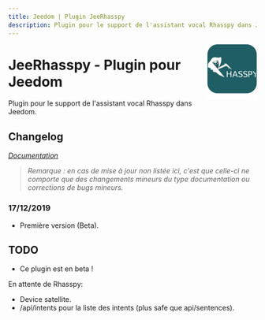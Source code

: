 ```yaml
---
title: Jeedom | Plugin JeeRhasspy
description: Plugin pour le support de l'assistant vocal Rhasspy dans Jeedom
---
```


<img align="right" src="../images/jeerhasspy_icon.png" width="100">

# JeeRhasspy - Plugin pour Jeedom

Plugin pour le support de l'assistant vocal Rhasspy dans Jeedom.

## Changelog

*[Documentation](index.md)*

>*Remarque : en cas de mise à jour non listée ici, c'est que celle-ci ne comporte que des changements mineurs du type documentation ou corrections de bugs mineurs.*

### 17/12/2019
- Première version (Beta).


## TODO
- Ce plugin est en beta !

En attente de Rhasspy:
- Device satellite.
- /api/intents pour la liste des intents (plus safe que api/sentences).